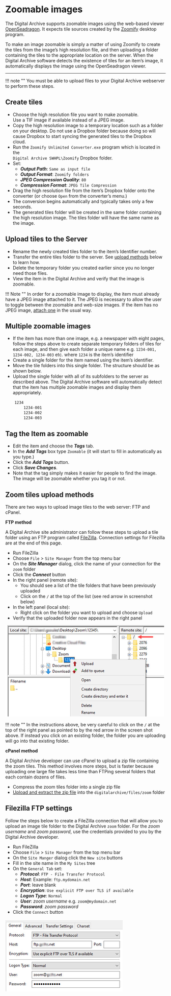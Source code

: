 # Zoomable images

The Digital Archive supports zoomable images using the web-based viewer 
[OpenSeadragon](https://openseadragon.github.io/). It expects tile sources created by the 
[Zoomify](https://openseadragon.github.io/examples/tilesource-zoomify/) desktop program.

To make an image zoomable is simply a matter of using Zoomify to create the tiles from the image’s 
high resolution file, and then uploading a folder containing the tiles to the appropriate location 
on the server. When the Digital Archive software detects the existence of tiles for an item’s image, 
it automatically displays the image using the OpenSeadragon viewer.

---

!!! note ""
    You must be able to upload files to your Digital Archive webserver to perform these steps.

## Create tiles
-   Choose the high resolution file you want to make zoomable.  
    Use a TIF image if available instead of a JPEG image.
-   Copy the high resolution image to a temporary location such as a folder on your desktop.
    Do not use a Dropbox folder because doing so will cause Dropbox to start syncing the generated
    tiles to the Dropbox cloud.
-   Run the `Zoomify Unlimited Converter.exe` program which is located in the  
    `Digital Archive SWHPL\Zoomify` Dropbox folder.
-   Set:
    -	**_Output Path_**: `Same as input file`
    -	**_Output Format_**: `Zoomify folders`
    -	**_JPEG Compression Quality_**: `80`
    -	**_Compression Format_**: `JPEG Tile Compression`
-   Drag the high resolution file from the item’s Dropbox folder onto the converter (or choose `Open` from the converter’s menu.)
-   The conversion begins automatically and typically takes only a few seconds.
-   The generated tiles folder will be created in the same folder containing the high resolution image.
    The tiles folder will have the same name as the image.

## Upload tiles to the Server
-   Rename the newly created tiles folder to the item’s Identifier number.
-   Transfer the entire tiles folder to the server. See [upload methods](/administrator/zoomable-images/#zoom-tiles-upload-methods) below to learn how.
-   Delete the temporary folder you created earlier since you no longer need those files.
-   View the item in the Digital Archive and verify that the image is zoomable.

!!! Note ""
    In order for a zoomable image to display, the item must already have a JPEG image attached to it.
    The JPEG is necessary to allow the user to toggle between the zoomable and web-size images.
    If the item has no JPEG image, [attach one](/archivist/attach-file/) in the usual way.

## Multiple zoomable images 
-   If the item has more than one image, e.g. a newspaper with eight pages, follow the steps above to
    create separate temporary folders of tiles for each image, and then give each folder a unique
    name e.g. `1234-001, 1234-002, 1234-003` etc. where `1234` is the item’s identifier
-   Create a single folder for the item named using the item’s identifier.
-   Move the tile folders into this single folder. The structure should be as shown below.
-   Upload the single folder with all of its subfolders to the server as described above. The Digital Archive
    software will automatically detect that the item has multiple zoomable images and display them appropriately.

```
    1234  
        1234-001  
        1234-002  
        1234-003
```

## Tag the Item as zoomable
-   Edit the item and choose the **_Tags_** tab.
-   In the **_Add Tags_** box type `Zoomable`  (it will start to fill in automatically as you type.)
-   Click the **_Add Tags_** button.
-   Click **_Save Changes_**.
-   Note that the tag simply makes it easier for people to find the image.
    The image will be zoomable whether you tag it or not.

## Zoom tiles upload methods

There are two ways to upload image tiles to the web server: FTP and cPanel.

**FTP method**

A Digital Archive site administrator can follow these steps to upload a tile folder using an FTP
program called [FileZilla](https://filezilla-project.org/). Connection settings for Filezilla are at the end of this page.

-   Run FileZilla
-	Choose `File` > `Site Manager` from the top menu bar
-	On the **_Site Manager_** dialog, click the name of your connection for the `zoom` folder
-   Click the **_Connect_** button
-   In the right panel (remote site):
    -   You should see a list of the tile folders that have been previously uploaded
    -   Click on the `/` at the top of the list (see red arrow in screenshot below)
-   In the left panel (local site):
    -   Right click on the folder you want to upload and choose `Upload`
-   Verify that the uploaded folder now appears in the right panel

![Upload zoom folder](zoomable-images-2.jpg)


!!! note ""
    In the instructions above, be very careful to click on the `/` at the top of the right panel as pointed
    to by the red arrow in the screen shot above.
    If instead you click on an existing folder, the folder you are uploading will go into that existing folder.

**cPanel method**

A Digital Archive developer can use cPanel to upload a zip file containing the zoom tiles.
This method involves more steps, but is faster because uploading one large file takes less
time than FTPing several folders that each contain dozens of files.

- Compress the zoom tiles folder into a single zip file
- [Upload and extract the zip file](../../developer/web-host#upload-and-extract-a-zip-file) into the 
`digitalarchive/files/zoom` folder

## Filezilla FTP settings

Follow the steps below to create a FileZilla connection that will allow you to upload an
image tile folder to the Digital Archive `zoom` folder. For the *zoom username* and *zoom password*,
use the credentials provided to you by the Digital Archive developer.

-	Run FileZilla
-	Choose `File` > `Site Manager` from the top menu bar
-	On the `Site Manger` dialog click the `New site` buttons
-	Fill in the site name in the `My Sites` tree
-	On the `General Tab` set:
    -	**_Protocol_**: `FTP - File Transfer Protocol`
    -	**_Host_**: Example: `ftp.mydomain.net`
    -	**_Port_**: leave blank
    -   **_Encryption_**: `Use explicit FTP over TLS if available`
    -	**_Logon Type_**: `Normal`
    -	**_User_**: *zoom username* e.g. `zoom@mydomain.net`
    -	**_Password_**: *zoom password*
-	Click the `Connect` button

![Administrator FTP access](zoomable-images-1.jpg)



